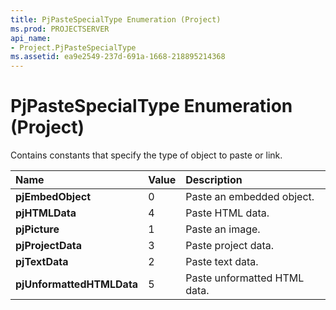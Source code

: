 ```yaml
---
title: PjPasteSpecialType Enumeration (Project)
ms.prod: PROJECTSERVER
api_name:
- Project.PjPasteSpecialType
ms.assetid: ea9e2549-237d-691a-1668-218895214368
---
```



# PjPasteSpecialType Enumeration (Project)

Contains constants that specify the type of object to paste or link.



|**Name**|**Value**|**Description**|
|:-----|:-----|:-----|
|**pjEmbedObject**|0|Paste an embedded object.|
|**pjHTMLData**|4|Paste HTML data.|
|**pjPicture**|1|Paste an image.|
|**pjProjectData**|3|Paste project data.|
|**pjTextData**|2|Paste text data.|
|**pjUnformattedHTMLData**|5|Paste unformatted HTML data.|

